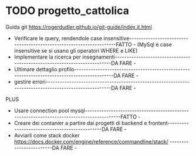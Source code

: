 # TODO progetto_cattolica

Guida git https://rogerdudler.github.io/git-guide/index.it.html

- Verificare le query, rendendole case insensitive--------------------------------------------------------------------FATTO -
        (MySql è case insensitive se si usano gli operatori WHERE e LIKE)
- Implementare la ricerca per insegnamenti-------------------------------------------------------------------------DA FARE -
- Ultimare dettaglio profilo-------------------------------------------------------------------------------------------DA FARE -
- gestire errori------------------------------------------------------------------------------------------------------DA FARE -

PLUS
- Usare connection pool mysql-----------------------------------------------------------------------------------------FATTO -
- Creare dei contanier a partire dai progetti di backend e frontent----------------------------------------------DA FARE -
- Avviarli come stack docker https://docs.docker.com/engine/reference/commandline/stack/ ------------------------DA FARE -
